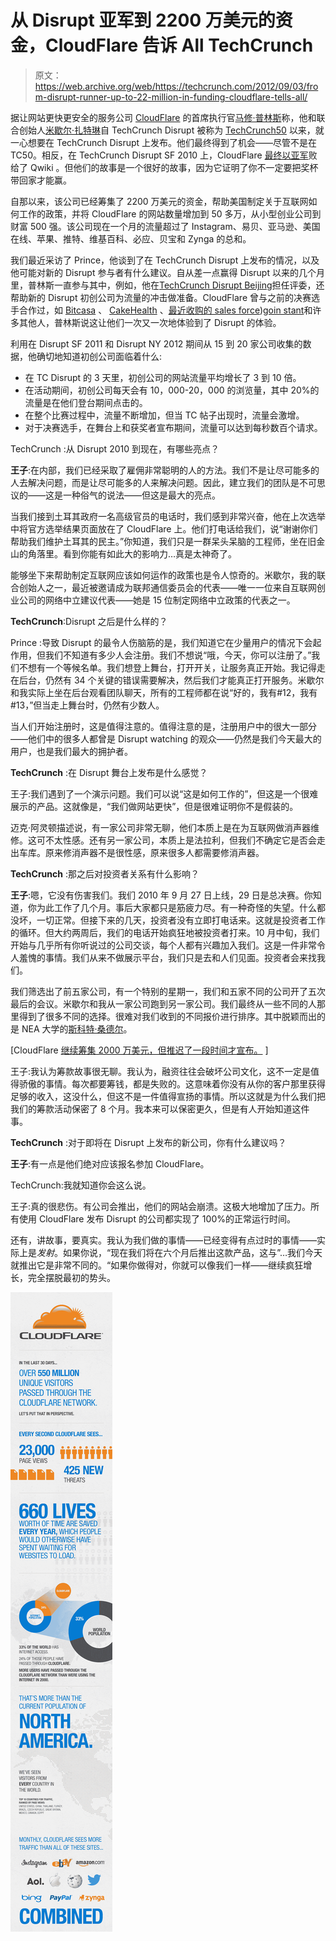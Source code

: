 # 从 Disrupt 亚军到 2200 万美元的资金，CloudFlare 告诉 All TechCrunch

> 原文：<https://web.archive.org/web/https://techcrunch.com/2012/09/03/from-disrupt-runner-up-to-22-million-in-funding-cloudflare-tells-all/>

据让网站更快更安全的服务公司 [CloudFlare](https://web.archive.org/web/20221205130902/http://www.cloudflare.com/) 的首席执行官[马修·普林斯](https://web.archive.org/web/20221205130902/http://www.crunchbase.com/person/matthew-prince)称，他和联合创始人[米歇尔·扎特琳](https://web.archive.org/web/20221205130902/http://www.crunchbase.com/person/michelle-zatlyn)自 TechCrunch Disrupt 被称为 [TechCrunch50](https://web.archive.org/web/20221205130902/http://www.techcrunch50.com/) 以来，就一心想要在 TechCrunch Disrupt 上发布。他们最终得到了机会——尽管不是在 TC50。相反，在 TechCrunch Disrupt SF 2010 上，CloudFlare [最终以亚军](https://web.archive.org/web/20221205130902/https://beta.techcrunch.com/2011/02/24/disrupt-cloudflare-omfg/)败给了 Qwiki 。但他们的故事是一个很好的故事，因为它证明了你不一定要把奖杯带回家才能赢。

自那以来，该公司已经筹集了 2200 万美元的资金，帮助美国制定关于互联网如何工作的政策，并将 CloudFlare 的网站数量增加到 50 多万，从小型创业公司到财富 500 强。该公司现在一个月的流量超过了 Instagram、易贝、亚马逊、美国在线、苹果、推特、维基百科、必应、贝宝和 Zynga 的总和。

我们最近采访了 Prince，他谈到了在 TechCrunch Disrupt 上发布的情况，以及他可能对新的 Disrupt 参与者有什么建议。自从差一点赢得 Disrupt 以来的几个月里，普林斯一直参与其中，例如，他在[TechCrunch Disrupt Beijing](https://web.archive.org/web/20221205130902/https://beta.techcrunch.com/events/disrupt-bj-2011/event-info/)担任评委，还帮助新的 Disrupt 初创公司为流量的冲击做准备。CloudFlare 曾与之前的决赛选手合作过，如 [Bitcasa](https://web.archive.org/web/20221205130902/http://www.bitcasa.com/) 、 [CakeHealth](https://web.archive.org/web/20221205130902/https://cakehealth.com/) 、[最近收购的 sales force](https://web.archive.org/web/20221205130902/https://beta.techcrunch.com/2012/07/09/salesforce-com-reported-to-buy-goinstant-for-70-million/))[goin stant](https://web.archive.org/web/20221205130902/http://www.goinstant.com/)和许多其他人，普林斯说这让他们一次又一次地体验到了 Disrupt 的体验。

利用在 Disrupt SF 2011 和 Disrupt NY 2012 期间从 15 到 20 家公司收集的数据，他确切地知道初创公司面临着什么:

*   在 TC Disrupt 的 3 天里，初创公司的网站流量平均增长了 3 到 10 倍。
*   在活动期间，初创公司每天会有 10，000-20，000 的浏览量，其中 20%的流量是在他们登台期间点击的。
*   在整个比赛过程中，流量不断增加，但当 TC 帖子出现时，流量会激增。
*   对于决赛选手，在舞台上和获奖者宣布期间，流量可以达到每秒数百个请求。

TechCrunch :从 Disrupt 2010 到现在，有哪些亮点？

**王子**:在内部，我们已经采取了雇佣非常聪明的人的方法。我们不是让尽可能多的人去解决问题，而是让尽可能多的人来解决问题。因此，建立我们的团队是不可思议的——这是一种俗气的说法——但这是最大的亮点。

当我们接到土耳其政府一名高级官员的电话时，我们感到非常兴奋，他在上次选举中将官方选举结果页面放在了 CloudFlare 上。他们打电话给我们，说“谢谢你们帮助我们维护土耳其的民主。”你知道，我们只是一群呆头呆脑的工程师，坐在旧金山的角落里。看到你能有如此大的影响力…真是太神奇了。

能够坐下来帮助制定互联网应该如何运作的政策也是令人惊奇的。米歇尔，我的联合创始人之一，最近被邀请成为联邦通信委员会的代表——唯一一位来自互联网创业公司的网络中立建议代表——她是 15 位制定网络中立政策的代表之一。

**TechCrunch**:Disrupt 之后是什么样的？

Prince :导致 Disrupt 的最令人伤脑筋的是，我们知道它在少量用户的情况下会起作用，但我们不知道有多少人会注册。我们不想说“哦，今天，你可以注册了。”我们不想有一个等候名单。我们想登上舞台，打开开关，让服务真正开始。我记得走在后台，仍然有 34 个关键的错误需要解决，然后我们才能真正打开服务。米歇尔和我实际上坐在后台观看团队聊天，所有的工程师都在说“好的，我有#12，我有#13，”但当走上舞台时，仍然有少数人。

当人们开始注册时，这是值得注意的。值得注意的是，注册用户中的很大一部分——他们中的很多人都曾是 Disrupt watching 的观众——仍然是我们今天最大的用户，也是我们最大的拥护者。

**TechCrunch** :在 Disrupt 舞台上发布是什么感觉？

王子:我们遇到了一个演示问题。我们可以说“这是如何工作的”，但这是一个很难展示的产品。这就像是，“我们做网站更快”，但是很难证明你不是假装的。

迈克·阿灵顿描述说，有一家公司非常无聊，他们本质上是在为互联网做消声器维修。这可不太性感。还有另一家公司，本质上是法拉利，但我们不确定它是否会走出车库。原来修消声器不是很性感，原来很多人都需要修消声器。

**TechCrunch** :那之后对投资者关系有什么影响？

**王子**:嗯，它没有伤害我们。我们 2010 年 9 月 27 日上线，29 日是总决赛。你知道，你为此工作了几个月。事后大家都只是筋疲力尽。有一种奇怪的失望。什么都没坏，一切正常。但接下来的几天，投资者没有立即打电话来。这就是投资者工作的循环。但大约两周后，我们的电话开始疯狂地被投资者打来。10 月中旬，我们开始与几乎所有你听说过的公司交谈，每个人都有兴趣加入我们。这是一件非常令人羞愧的事情。我们从来不做展示平台，我们只是去和人们见面。投资者会来找我们。

我们筛选出了前五家公司，有一个特别的星期一，我们和五家不同的公司开了五次最后的会议。米歇尔和我从一家公司跑到另一家公司。我们最终从一些不同的人那里得到了很多不同的选择。很难对我们收到的不同报价进行排序。其中脱颖而出的是 NEA 大学的[斯科特·桑德尔](https://web.archive.org/web/20221205130902/http://www.nea.com/team/default.aspx?id=14)。

[CloudFlare [继续筹集 2000 万美元，但推迟了一段时间才宣布。](https://web.archive.org/web/20221205130902/https://beta.techcrunch.com/2011/07/12/oh-by-the-way-cloudflare-raised-20-million-last-november/) ]

王子:我认为筹款故事很无聊。我认为，融资往往会破坏公司文化，这不一定是值得骄傲的事情。每次都要筹钱，都是失败的。这意味着你没有从你的客户那里获得足够的收入，这没什么，但这不是一件值得宣扬的事情。所以这就是为什么我们把我们的筹款活动保密了 8 个月。我本来可以保密更久，但是有人开始知道这件事。

**TechCrunch** :对于即将在 Disrupt 上发布的新公司，你有什么建议吗？

**王子**:有一点是他们绝对应该报名参加 CloudFlare。

TechCrunch:我就知道你会这么说。

王子:真的很悲伤。有公司会推出，他们的网站会崩溃。这极大地增加了压力。所有使用 CloudFlare 发布 Disrupt 的公司都实现了 100%的正常运行时间。

还有，讲故事，要真实。我认为我们做的事情——已经变得有点过时的事情——实际上是*发射*。如果你说，“现在我们将在六个月后推出这款产品，这与”…我们今天就推出它是非常不同的。“如果你做得对，你就可以像我们一样——继续疯狂增长，完全摆脱最初的势头。

[![](img/33432a7d85d5164ee98b83e9ff3b0708.png "infographic-cloudfland-2")](https://web.archive.org/web/20221205130902/https://beta.techcrunch.com/2012/09/03/from-disrupt-runner-up-to-22-million-in-funding-cloudflare-tells-all/infographic-cloudfland-2/)